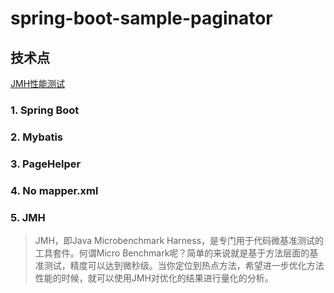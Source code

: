 # spring-boot-sample-paginator
## 技术点

[JMH性能测试](https://www.cnblogs.com/tranquillity/p/9488572.html)

### 1. Spring Boot
### 2. Mybatis
### 3. PageHelper
### 4. No mapper.xml
### 5. JMH
> JMH，即Java Microbenchmark Harness，是专门用于代码微基准测试的工具套件。何谓Micro Benchmark呢？简单的来说就是基于方法层面的基准测试，精度可以达到微秒级。当你定位到热点方法，希望进一步优化方法性能的时候，就可以使用JMH对优化的结果进行量化的分析。
